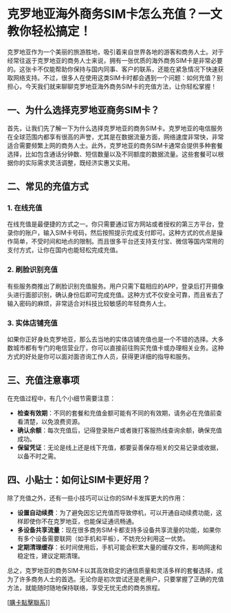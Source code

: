 # 克罗地亚海外商务SIM卡怎么充值？一文教你轻松搞定！

克罗地亚作为一个美丽的旅游胜地，吸引着来自世界各地的游客和商务人士。对于经常往返于克罗地亚的商务人士来说，拥有一张优质的海外商务SIM卡是非常必要的。这张卡不仅能帮助你保持与国内同事、客户的联系，还能在紧急情况下快速获取网络支持。不过，很多人在使用这类SIM卡时都会遇到一个问题：如何充值？别担心，今天我们就来聊聊克罗地亚海外商务SIM卡的充值方法，让你轻松掌握！

## 一、为什么选择克罗地亚商务SIM卡？

首先，让我们先了解一下为什么选择克罗地亚的商务SIM卡。克罗地亚的电信服务在全球范围内都享有很高的声誉，尤其是在数据流量方面，网络速度非常快，非常适合需要频繁上网的商务人士。此外，克罗地亚的商务SIM卡通常会提供多种套餐选择，比如包含通话分钟数、短信数量以及不同额度的数据流量。这些套餐可以根据你的实际需求灵活调整，既经济实惠又实用。

## 二、常见的充值方式

### 1. 在线充值
在线充值是最便捷的方式之一。你只需要通过官方网站或者授权的第三方平台，登录你的账户，输入SIM卡号码，然后按照提示完成支付即可。这种方式的优点是操作简单，不受时间和地点的限制。而且很多平台还支持支付宝、微信等国内常用的支付方式，让你在国内也能轻松完成充值。

### 2. 刷脸识别充值
有些服务商推出了刷脸识别充值服务。用户只需下载相应的APP，登录后打开摄像头进行面部识别，确认身份后即可完成充值。这种方式不仅安全可靠，而且省去了输入密码的麻烦，非常适合对科技比较敏感的年轻商务人士。

### 3. 实体店铺充值
如果你正好身处克罗地亚，那么去当地的实体店铺充值也是一个不错的选择。大多数城市都有专门的电信营业厅，你可以直接前往购买充值卡或办理相关业务。这种方式的好处是你可以面对面咨询工作人员，获得更详细的指导和服务。

## 三、充值注意事项

在充值过程中，有几个小细节需要注意：

- **检查有效期**：不同的套餐和充值金额可能有不同的有效期，请务必在充值前查看清楚，以免浪费资源。
- **确认余额**：每次充值后，记得登录账户或者拨打客服热线查询余额，确保充值成功。
- **保留凭证**：无论是线上还是线下充值，都要妥善保存相关的交易记录或收据，以备不时之需。

## 四、小贴士：如何让SIM卡更好用？

除了充值之外，还有一些小技巧可以让你的SIM卡发挥更大的作用：

- **设置自动续费**：为了避免因忘记充值而导致停机，可以开通自动续费功能，这样即使你不在克罗地亚，也能保证通讯畅通。
- **多设备共享流量**：现在很多商务SIM卡都支持多设备共享流量的功能，如果你有多个设备需要联网（如手机和平板），不妨充分利用这一优势。
- **定期清理缓存**：长时间使用后，手机可能会积累大量的缓存文件，影响网速和稳定性，建议定期清理。

总之，克罗地亚的商务SIM卡以其高效稳定的通信质量和灵活多样的套餐选择，成为了许多商务人士的首选。无论你是初次尝试还是老用户，只要掌握了正确的充值方法，就能随时随地保持联络，享受无忧无虑的商务旅程。

[[購卡點擊聯系](https://t.me/s/esim1088)]]